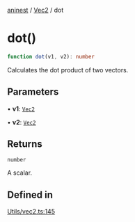 [aninest](../../index.md) / [Vec2](../index.md) / dot

# dot()

```ts
function dot(v1, v2): number
```

Calculates the dot product of two vectors.

## Parameters

• **v1**: [`Vec2`](../type-aliases/Vec2.md)

• **v2**: [`Vec2`](../type-aliases/Vec2.md)

## Returns

`number`

A scalar.

## Defined in

[Utils/vec2.ts:145](https://github.com/zphrs/aninest/blob/3019702e634994a4353fce5adc21aa1a16369bbd/core/src/Utils/vec2.ts#L145)
